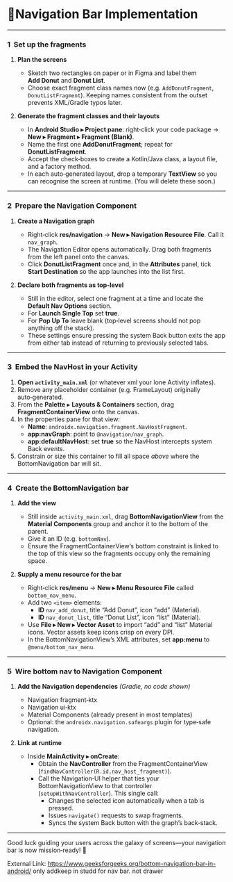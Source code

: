# 🚀**Navigation Bar Implementation**
---

### 1  Set up the fragments

1. **Plan the screens**  
   * Sketch two rectangles on paper or in Figma and label them **Add Donut** and **Donut List**.  
   * Choose exact fragment class names now (e.g. `AddDonutFragment`, `DonutListFragment`). Keeping names consistent from the outset prevents XML/Gradle typos later.

2. **Generate the fragment classes and their layouts**  
   * In **Android Studio ▸ Project pane**: right‑click your code package → **New ▸ Fragment ▸ Fragment (Blank)**.  
   * Name the first one **AddDonutFragment**; repeat for **DonutListFragment**.  
   * Accept the check‑boxes to create a Kotlin/Java class, a layout file, and a factory method.  
   * In each auto‑generated layout, drop a temporary **TextView** so you can recognise the screen at runtime. (You will delete these soon.)

---

### 2  Prepare the Navigation Component
1. **Create a Navigation graph**  
   * Right‑click **res/navigation** → **New ▸ Navigation Resource File**. Call it `nav_graph`.  
   * The Navigation Editor opens automatically. Drag both fragments from the left panel onto the canvas.  
   * Click **DonutListFragment** once and, in the **Attributes** panel, tick **Start Destination** so the app launches into the list first.

2. **Declare both fragments as top‑level**  
   * Still in the editor, select one fragment at a time and locate the **Default Nav Options** section.  
   * For **Launch Single Top** set **true**.  
   * For **Pop Up To** leave blank (top‑level screens should not pop anything off the stack).  
   * These settings ensure pressing the system Back button exits the app from either tab instead of returning to previously selected tabs.

---

### 3  Embed the NavHost in your Activity
1. **Open `activity_main.xml`** (or whatever xml your lone Activity inflates).  
2. Remove any placeholder container (e.g. FrameLayout) originally auto‑generated.  
3. From the **Palette** ▸ **Layouts & Containers** section, drag **FragmentContainerView** onto the canvas.  
4. In the properties pane for that view:  
   * **Name**: `androidx.navigation.fragment.NavHostFragment`.  
   * **app:navGraph**: point to `@navigation/nav_graph`.  
   * **app:defaultNavHost**: set **true** so the NavHost intercepts system Back events.  
5. Constrain or size this container to fill all space *above* where the BottomNavigation bar will sit.

---

### 4  Create the BottomNavigation bar
1. **Add the view**  
   * Still inside `activity_main.xml`, drag **BottomNavigationView** from the **Material Components** group and anchor it to the bottom of the parent.  
   * Give it an ID (e.g. `bottomNav`).  
   * Ensure the FragmentContainerView’s bottom constraint is linked to the top of this view so the fragments occupy only the remaining space.

2. **Supply a menu resource for the bar**  
   * Right‑click **res/menu** → **New ▸ Menu Resource File** called `bottom_nav_menu`.  
   * Add two `<item>` elements:  
     * **ID** `nav_add_donut`, title “Add Donut”, icon “add” (Material).  
     * **ID** `nav_donut_list`, title “Donut List”, icon “list” (Material).  
   * Use **File ▸ New ▸ Vector Asset** to import “add” and “list” Material icons. Vector assets keep icons crisp on every DPI.  
   * In the BottomNavigationView’s XML attributes, set **app:menu** to `@menu/bottom_nav_menu`.

---

### 5  Wire bottom nav to Navigation Component
1. **Add the Navigation dependencies** *(Gradle, no code shown)*  
   * Navigation fragment‑ktx  
   * Navigation ui‑ktx  
   * Material Components (already present in most templates)  
   * Optional: the `androidx.navigation.safeargs` plugin for type‑safe navigation.

2. **Link at runtime**  
   * Inside **MainActivity ▸ onCreate**:  
     * Obtain the **NavController** from the FragmentContainerView (`findNavController(R.id.nav_host_fragment)`).  
     * Call the Navigation‑UI helper that ties your BottomNavigationView to that controller (`setupWithNavController`). This single call:  
       * Changes the selected icon automatically when a tab is pressed.  
       * Issues `navigate()` requests to swap fragments.  
       * Syncs the system Back button with the graph’s back‑stack.

---

Good luck guiding your users across the galaxy of screens—your navigation bar is now mission‑ready! 🚀


External Link: https://www.geeksforgeeks.org/bottom-navigation-bar-in-android/ only addkeep in studd for nav bar. not drawer
